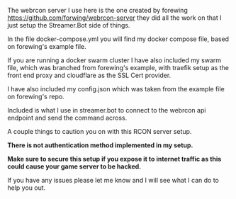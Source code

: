 The webrcon server I use here is the one created by forewing https://github.com/forwing/webrcon-server they did all the work on that I just setup the Streamer.Bot side of things. 

In the file docker-compose.yml you will find my docker compose file, based on forewing's example file. 

If you are running a docker swarm cluster I have also included my swarm file, which was branched from forewing's example, with traefik setup as the front end proxy and cloudflare as the SSL Cert provider. 

I have also included my config.json which was taken from the example file on forewing's repo. 

Included is what I use in streamer.bot to connect to the webrcon api endpoint and send the command across.  

A couple things to caution you on with this RCON server setup. 

**There is not authentication method implemented in my setup.** 

**Make sure to secure this setup if you expose it to internet traffic as this could cause your game server to be hacked.** 

If you have any issues please let me know and I will see what I can do to help you out. 

